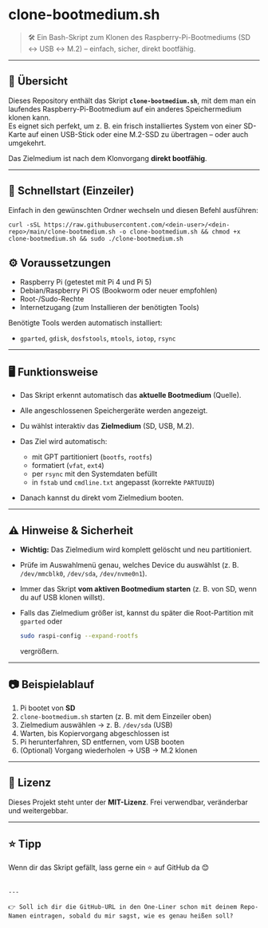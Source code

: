 # clone-bootmedium.sh

> 🛠️ Ein Bash-Skript zum Klonen des Raspberry-Pi-Bootmediums (SD ↔ USB ↔ M.2) – einfach, sicher, direkt bootfähig.

---

## 📖 Übersicht

Dieses Repository enthält das Skript **`clone-bootmedium.sh`**, mit dem man ein laufendes Raspberry-Pi-Bootmedium auf ein anderes Speichermedium klonen kann.  
Es eignet sich perfekt, um z. B. ein frisch installiertes System von einer SD-Karte auf einen USB-Stick oder eine M.2-SSD zu übertragen – oder auch umgekehrt.  

Das Zielmedium ist nach dem Klonvorgang **direkt bootfähig**.

---

## 🚀 Schnellstart (Einzeiler)

Einfach in den gewünschten Ordner wechseln und diesen Befehl ausführen:  

```
curl -sSL https://raw.githubusercontent.com/<dein-user>/<dein-repo>/main/clone-bootmedium.sh -o clone-bootmedium.sh && chmod +x clone-bootmedium.sh && sudo ./clone-bootmedium.sh
````

## ⚙️ Voraussetzungen

* Raspberry Pi (getestet mit Pi 4 und Pi 5)
* Debian/Raspberry Pi OS (Bookworm oder neuer empfohlen)
* Root-/Sudo-Rechte
* Internetzugang (zum Installieren der benötigten Tools)

Benötigte Tools werden automatisch installiert:

* `gparted`, `gdisk`, `dosfstools`, `mtools`, `iotop`, `rsync`

---

## 🖥️ Funktionsweise

* Das Skript erkennt automatisch das **aktuelle Bootmedium** (Quelle).
* Alle angeschlossenen Speichergeräte werden angezeigt.
* Du wählst interaktiv das **Zielmedium** (SD, USB, M.2).
* Das Ziel wird automatisch:

  * mit GPT partitioniert (`bootfs`, `rootfs`)
  * formatiert (`vfat`, `ext4`)
  * per `rsync` mit den Systemdaten befüllt
  * in `fstab` und `cmdline.txt` angepasst (korrekte `PARTUUID`)
* Danach kannst du direkt vom Zielmedium booten.

---

## ⚠️ Hinweise & Sicherheit

* **Wichtig:** Das Zielmedium wird komplett gelöscht und neu partitioniert.
* Prüfe im Auswahlmenü genau, welches Device du auswählst (z. B. `/dev/mmcblk0`, `/dev/sda`, `/dev/nvme0n1`).
* Immer das Skript **vom aktiven Bootmedium starten** (z. B. von SD, wenn du auf USB klonen willst).
* Falls das Zielmedium größer ist, kannst du später die Root-Partition mit `gparted` oder

  ```bash
  sudo raspi-config --expand-rootfs
  ```

  vergrößern.

---

## 📷 Beispielablauf

1. Pi bootet von **SD**
2. `clone-bootmedium.sh` starten (z. B. mit dem Einzeiler oben)
3. Zielmedium auswählen → z. B. `/dev/sda` (USB)
4. Warten, bis Kopiervorgang abgeschlossen ist
5. Pi herunterfahren, SD entfernen, vom USB booten
6. (Optional) Vorgang wiederholen → USB → M.2 klonen

---

## 📝 Lizenz

Dieses Projekt steht unter der **MIT-Lizenz**.
Frei verwendbar, veränderbar und weitergebbar.

---

## ⭐ Tipp

Wenn dir das Skript gefällt, lass gerne ein ⭐ auf GitHub da 😊

```

---

👉 Soll ich dir die GitHub-URL in den One-Liner schon mit deinem Repo-Namen eintragen, sobald du mir sagst, wie es genau heißen soll?
```
